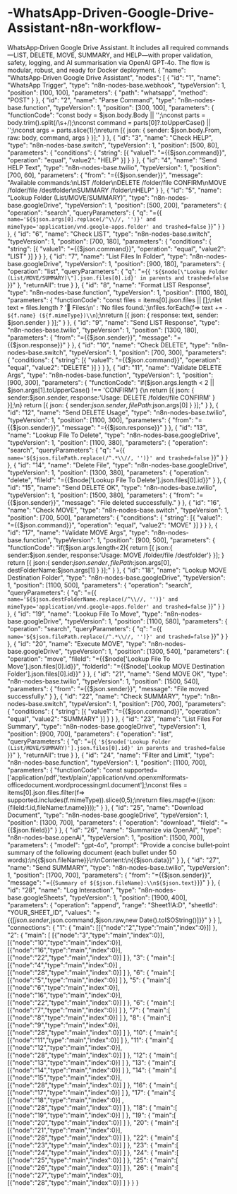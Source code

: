 # -WhatsApp-Driven-Google-Drive-Assistant-n8n-workflow-
WhatsApp‑Driven Google Drive Assistant. It includes all required commands—LIST, DELETE, MOVE, SUMMARY, and HELP—with proper validation, safety, logging, and AI summarisation via OpenAI GPT‑4o. The flow is modular, robust, and ready for Docker deployment.
{
  "name": "WhatsApp‑Driven Google Drive Assistant",
  "nodes": [
    {
      "id": "1",
      "name": "WhatsApp Trigger",
      "type": "n8n-nodes-base.webhook",
      "typeVersion": 1,
      "position": [100, 100],
      "parameters": {
        "path": "whatsapp",
        "method": "POST"
      }
    },
    {
      "id": "2",
      "name": "Parse Command",
      "type": "n8n-nodes-base.function",
      "typeVersion": 1,
      "position": [300, 100],
      "parameters": {
        "functionCode": "const body = $json.body.Body || '';\nconst parts = body.trim().split(/\\s+/);\nconst command = parts[0]?.toUpperCase() || '';\nconst args = parts.slice(1);\nreturn [{ json: { sender: $json.body.From, raw: body, command, args } }];"
      }
    },
    {
      "id": "3",
      "name": "Check HELP",
      "type": "n8n-nodes-base.switch",
      "typeVersion": 1,
      "position": [500, 80],
      "parameters": {
        "conditions": {
          "string": [{ "value1": "={{$json.command}}", "operation": "equal", "value2": "HELP" }]
        }
      }
    },
    {
      "id": "4",
      "name": "Send HELP Text",
      "type": "n8n-nodes-base.twilio",
      "typeVersion": 1,
      "position": [700, 60],
      "parameters": {
        "from": "={{$json.sender}}",
        "message": "Available commands:\nLIST /folder\nDELETE /folder/file CONFIRM\nMOVE /folder/file /destfolder\nSUMMARY /folder\nHELP"
      }
    },
    {
      "id": "5",
      "name": "Lookup Folder (List/MOVE/SUMMARY)",
      "type": "n8n-nodes-base.googleDrive",
      "typeVersion": 1,
      "position": [500, 200],
      "parameters": {
        "operation": "search",
        "queryParameters": {
          "q": "={{ `name='${$json.args[0].replace(/^\\//, '')}' and mimeType='application/vnd.google-apps.folder' and trashed=false` }}"
        }
      }
    },
    {
      "id": "6",
      "name": "Check LIST",
      "type": "n8n-nodes-base.switch",
      "typeVersion": 1,
      "position": [700, 180],
      "parameters": {
        "conditions": { "string": [{ "value1": "={{$json.command}}", "operation": "equal", "value2": "LIST" }] }
      }
    },
    {
      "id": "7",
      "name": "List Files In Folder",
      "type": "n8n-nodes-base.googleDrive",
      "typeVersion": 1,
      "position": [900, 180],
      "parameters": {
        "operation": "list",
        "queryParameters": {
          "q": "={{ `'${$node[\"Lookup Folder (List/MOVE/SUMMARY)\"].json.files[0].id}' in parents and trashed=false` }}"
        },
        "returnAll": true
      }
    },
    {
      "id": "8",
      "name": "Format LIST Response",
      "type": "n8n-nodes-base.function",
      "typeVersion": 1,
      "position": [1100, 180],
      "parameters": {
        "functionCode": "const files = items[0].json.files || [];\nlet text = files.length ? '📄 Files:\\n' : 'No files found.';\nfiles.forEach(f=> text += `- ${f.name} (${f.mimeType})\\n`);\nreturn [{ json: { response: text, sender: $json.sender } }];"
      }
    },
    {
      "id": "9",
      "name": "Send LIST Response",
      "type": "n8n-nodes-base.twilio",
      "typeVersion": 1,
      "position": [1300, 180],
      "parameters": {
        "from": "={{$json.sender}}",
        "message": "={{$json.response}}"
      }
    },
    {
      "id": "10",
      "name": "Check DELETE",
      "type": "n8n-nodes-base.switch",
      "typeVersion": 1,
      "position": [700, 300],
      "parameters": {
        "conditions": { "string": [{ "value1": "={{$json.command}}", "operation": "equal", "value2": "DELETE" }] }
      }
    },
    {
      "id": "11",
      "name": "Validate DELETE Args",
      "type": "n8n-nodes-base.function",
      "typeVersion": 1,
      "position": [900, 300],
      "parameters": {
        "functionCode": "if($json.args.length < 2 || $json.args[1].toUpperCase() !== 'CONFIRM') {\n return [{ json: { sender:$json.sender, response:'Usage: DELETE /folder/file CONFIRM' } }];\n} return [{ json: { sender:$json.sender, filePath:$json.args[0] } }];"
      }
    },
    {
      "id": "12",
      "name": "Send DELETE Usage",
      "type": "n8n-nodes-base.twilio",
      "typeVersion": 1,
      "position": [1100, 300],
      "parameters": {
        "from": "={{$json.sender}}",
        "message": "={{$json.response}}"
      }
    },
    {
      "id": "13",
      "name": "Lookup File To Delete",
      "type": "n8n-nodes-base.googleDrive",
      "typeVersion": 1,
      "position": [1100, 380],
      "parameters": {
        "operation": "search",
        "queryParameters": {
          "q": "={{ `name='${$json.filePath.replace(/^.*\\//, '')}' and trashed=false` }}"
        }
      }
    },
    {
      "id": "14",
      "name": "Delete File",
      "type": "n8n-nodes-base.googleDrive",
      "typeVersion": 1,
      "position": [1300, 380],
      "parameters": {
        "operation": "delete",
        "fileId": "={{$node['Lookup File To Delete'].json.files[0].id}}"
      }
    },
    {
      "id": "15",
      "name": "Send DELETE OK",
      "type": "n8n-nodes-base.twilio",
      "typeVersion": 1,
      "position": [1500, 380],
      "parameters": {
        "from": "={{$json.sender}}",
        "message": "File deleted successfully."
      }
    },
    {
      "id": "16",
      "name": "Check MOVE",
      "type": "n8n-nodes-base.switch",
      "typeVersion": 1,
      "position": [700, 500],
      "parameters": {
        "conditions": { "string": [{ "value1": "={{$json.command}}", "operation": "equal", "value2": "MOVE" }] }
      }
    },
    {
      "id": "17",
      "name": "Validate MOVE Args",
      "type": "n8n-nodes-base.function",
      "typeVersion": 1,
      "position": [900, 500],
      "parameters": {
        "functionCode": "if($json.args.length<2){ return [{ json:{ sender:$json.sender, response:'Usage: MOVE /folder/file /destfolder'} }]; } return [{ json:{ sender:$json.sender, filePath:$json.args[0], destFolderName:$json.args[1] } }];"
      }
    },
    {
      "id": "18",
      "name": "Lookup MOVE Destination Folder",
      "type": "n8n-nodes-base.googleDrive",
      "typeVersion": 1,
      "position": [1100, 500],
      "parameters": {
        "operation": "search",
        "queryParameters": {
          "q": "={{ `name='${$json.destFolderName.replace(/^\\//, '')}' and mimeType='application/vnd.google-apps.folder' and trashed=false` }}"
        }
      }
    },
    {
      "id": "19",
      "name": "Lookup File To Move",
      "type": "n8n-nodes-base.googleDrive",
      "typeVersion": 1,
      "position": [1100, 580],
      "parameters": {
        "operation": "search",
        "queryParameters": {
          "q": "={{ `name='${$json.filePath.replace(/^.*\\//, '')}' and trashed=false` }}"
        }
      }
    },
    {
      "id": "20",
      "name": "Execute MOVE",
      "type": "n8n-nodes-base.googleDrive",
      "typeVersion": 1,
      "position": [1300, 540],
      "parameters": {
        "operation": "move",
        "fileId": "={{$node['Lookup File To Move'].json.files[0].id}}",
        "folderId": "={{$node['Lookup MOVE Destination Folder'].json.files[0].id}}"
      }
    },
    {
      "id": "21",
      "name": "Send MOVE OK",
      "type": "n8n-nodes-base.twilio",
      "typeVersion": 1,
      "position": [1500, 540],
      "parameters": {
        "from": "={{$json.sender}}",
        "message": "File moved successfully."
      }
    },
    {
      "id": "22",
      "name": "Check SUMMARY",
      "type": "n8n-nodes-base.switch",
      "typeVersion": 1,
      "position": [700, 700],
      "parameters": {
        "conditions": { "string": [{ "value1": "={{$json.command}}", "operation": "equal", "value2": "SUMMARY" }] }
      }
    },
    {
      "id": "23",
      "name": "List Files For Summary",
      "type": "n8n-nodes-base.googleDrive",
      "typeVersion": 1,
      "position": [900, 700],
      "parameters": {
        "operation": "list",
        "queryParameters": {
          "q": "={{ `'${$node['Lookup Folder (List/MOVE/SUMMARY)'].json.files[0].id}' in parents and trashed=false` }}"
        },
        "returnAll": true
      }
    },
    {
      "id": "24",
      "name": "Filter and Limit",
      "type": "n8n-nodes-base.function",
      "typeVersion": 1,
      "position": [1100, 700],
      "parameters": {
        "functionCode": "const supported=['application/pdf','text/plain','application/vnd.openxmlformats-officedocument.wordprocessingml.document'];\nconst files = items[0].json.files.filter(f=> supported.includes(f.mimeType)).slice(0,5);\nreturn files.map(f=>({json:{fileId:f.id,fileName:f.name}}));"
      }
    },
    {
      "id": "25",
      "name": "Download Document",
      "type": "n8n-nodes-base.googleDrive",
      "typeVersion": 1,
      "position": [1300, 700],
      "parameters": {
        "operation": "download",
        "fileId": "={{$json.fileId}}"
      }
    },
    {
      "id": "26",
      "name": "Summarize via OpenAI",
      "type": "n8n-nodes-base.openAi",
      "typeVersion": 1,
      "position": [1500, 700],
      "parameters": {
        "model": "gpt-4o",
        "prompt": "Provide a concise bullet‑point summary of the following document (each bullet under 50 words):\n{{$json.fileName}}\n\nContent:\n{{$json.data}}"
      }
    },
    {
      "id": "27",
      "name": "Send SUMMARY",
      "type": "n8n-nodes-base.twilio",
      "typeVersion": 1,
      "position": [1700, 700],
      "parameters": {
        "from": "={{$json.sender}}",
        "message": "={{`Summary of ${$json.fileName}:\\n${$json.text}`}}"
      }
    },
    {
      "id": "28",
      "name": "Log Interaction",
      "type": "n8n-nodes-base.googleSheets",
      "typeVersion": 1,
      "position": [1900, 400],
      "parameters": {
        "operation": "append",
        "range": "Sheet1!A:D",
        "sheetId": "YOUR_SHEET_ID",
        "values": "={{[$json.sender,$json.command,$json.raw,new Date().toISOString()]}}"
      }
    }
  ],
  "connections": {
    "1": { "main": [[{"node":"2","type":"main","index":0}]] },
    "2": { "main": [
        [{"node":"3","type":"main","index":0}],
        [{"node":"10","type":"main","index":0}],
        [{"node":"16","type":"main","index":0}],
        [{"node":"22","type":"main","index":0}]
      ]
    },
    "3": { "main":[ [{"node":"4","type":"main","index":0}] , [{"node":"28","type":"main","index":0}] ] },
    "6": { "main":[ [{"node":"5","type":"main","index":0}] ] },
    "5": { "main":[ [{"node":"6","type":"main","index":0}], [{"node":"16","type":"main","index":0}], [{"node":"22","type":"main","index":0}] ] },
    "6": { "main":[ [{"node":"7","type":"main","index":0}] ] },
    "7": { "main":[ [{"node":"8","type":"main","index":0}] ] },
    "8": { "main":[ [{"node":"9","type":"main","index":0}], [{"node":"28","type":"main","index":0}] ] },
    "10": { "main":[ [{"node":"11","type":"main","index":0}] ] },
    "11": { "main":[ [{"node":"12","type":"main","index":0}], [{"node":"28","type":"main","index":0}] ] },
    "12": { "main":[ [{"node":"13","type":"main","index":0}] ] },
    "13": { "main":[ [{"node":"14","type":"main","index":0}] ] },
    "14": { "main":[ [{"node":"15","type":"main","index":0}], [{"node":"28","type":"main","index":0}] ] },
    "16": { "main":[ [{"node":"17","type":"main","index":0}] ] },
    "17": { "main":[ [{"node":"18","type":"main","index":0}] , [{"node":"28","type":"main","index":0}] ] },
    "18": { "main":[ [{"node":"19","type":"main","index":0}] ] },
    "19": { "main":[ [{"node":"20","type":"main","index":0}] ] },
    "20": { "main":[ [{"node":"21","type":"main","index":0}], [{"node":"28","type":"main","index":0}] ] },
    "22": { "main":[ [{"node":"23","type":"main","index":0}] ] },
    "23": { "main":[ [{"node":"24","type":"main","index":0}] ] },
    "24": { "main":[ [{"node":"25","type":"main","index":0}] ] },
    "25": { "main":[ [{"node":"26","type":"main","index":0}] ] },
    "26": { "main":[ [{"node":"27","type":"main","index":0}], [{"node":"28","type":"main","index":0}] ] }
  }
}
